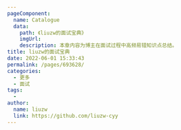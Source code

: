 ```yaml
---
pageComponent:
  name: Catalogue
  data:
    path: 《liuzw的面试宝典》
    imgUrl:
    description: 本章内容为博主在面试过程中高频易错知识点总结。
title: liuzw的面试宝典
date: 2022-06-01 15:33:43
permalink: /pages/693628/
categories:
  - 更多
  - 面试
tags:
  -
author:
  name: liuzw
  link: https://github.com/liuzw-cyy
---
```

